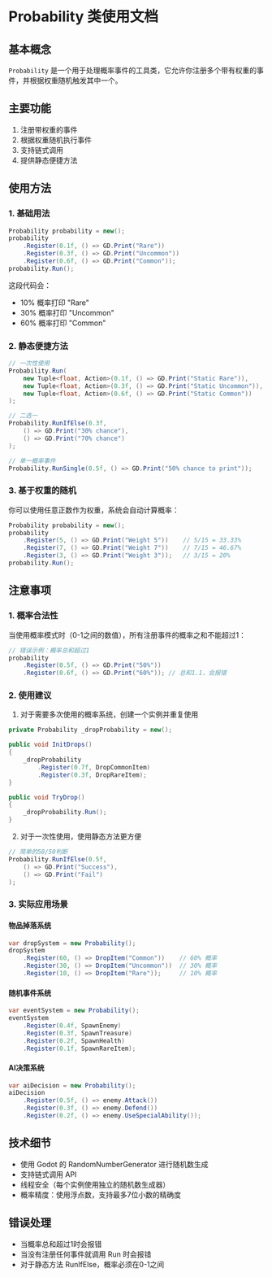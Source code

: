 # Probability 类使用文档

## 基本概念
`Probability` 是一个用于处理概率事件的工具类，它允许你注册多个带有权重的事件，并根据权重随机触发其中一个。

## 主要功能
1. 注册带权重的事件
2. 根据权重随机执行事件
3. 支持链式调用
4. 提供静态便捷方法

## 使用方法

### 1. 基础用法
```csharp
Probability probability = new();
probability
    .Register(0.1f, () => GD.Print("Rare"))
    .Register(0.3f, () => GD.Print("Uncommon"))
    .Register(0.6f, () => GD.Print("Common"));
probability.Run();
```
这段代码会：
- 10% 概率打印 "Rare"
- 30% 概率打印 "Uncommon"
- 60% 概率打印 "Common"

### 2. 静态便捷方法
```csharp
// 一次性使用
Probability.Run(
    new Tuple<float, Action>(0.1f, () => GD.Print("Static Rare")),
    new Tuple<float, Action>(0.3f, () => GD.Print("Static Uncommon")),
    new Tuple<float, Action>(0.6f, () => GD.Print("Static Common"))
);

// 二选一
Probability.RunIfElse(0.3f, 
    () => GD.Print("30% chance"), 
    () => GD.Print("70% chance")
);

// 单一概率事件
Probability.RunSingle(0.5f, () => GD.Print("50% chance to print"));
```

### 3. 基于权重的随机
你可以使用任意正数作为权重，系统会自动计算概率：
```csharp
Probability probability = new();
probability
    .Register(5, () => GD.Print("Weight 5"))    // 5/15 = 33.33%
    .Register(7, () => GD.Print("Weight 7"))    // 7/15 = 46.67%
    .Register(3, () => GD.Print("Weight 3"));   // 3/15 = 20%
probability.Run();
```

## 注意事项

### 1. 概率合法性
当使用概率模式时（0-1之间的数值），所有注册事件的概率之和不能超过1：
```csharp
// 错误示例：概率总和超过1
probability
    .Register(0.5f, () => GD.Print("50%"))
    .Register(0.6f, () => GD.Print("60%")); // 总和1.1，会报错
```

### 2. 使用建议
1. 对于需要多次使用的概率系统，创建一个实例并重复使用
```csharp
private Probability _dropProbability = new();

public void InitDrops()
{
    _dropProbability
        .Register(0.7f, DropCommonItem)
        .Register(0.3f, DropRareItem);
}

public void TryDrop()
{
    _dropProbability.Run();
}
```

2. 对于一次性使用，使用静态方法更方便
```csharp
// 简单的50/50判断
Probability.RunIfElse(0.5f, 
    () => GD.Print("Success"), 
    () => GD.Print("Fail")
);
```

### 3. 实际应用场景

#### 物品掉落系统
```csharp
var dropSystem = new Probability();
dropSystem
    .Register(60, () => DropItem("Common"))    // 60% 概率
    .Register(30, () => DropItem("Uncommon"))  // 30% 概率
    .Register(10, () => DropItem("Rare"));     // 10% 概率
```

#### 随机事件系统
```csharp
var eventSystem = new Probability();
eventSystem
    .Register(0.4f, SpawnEnemy)
    .Register(0.3f, SpawnTreasure)
    .Register(0.2f, SpawnHealth)
    .Register(0.1f, SpawnRareItem);
```

#### AI决策系统
```csharp
var aiDecision = new Probability();
aiDecision
    .Register(0.5f, () => enemy.Attack())
    .Register(0.3f, () => enemy.Defend())
    .Register(0.2f, () => enemy.UseSpecialAbility());
```

## 技术细节
- 使用 Godot 的 RandomNumberGenerator 进行随机数生成
- 支持链式调用 API
- 线程安全（每个实例使用独立的随机数生成器）
- 概率精度：使用浮点数，支持最多7位小数的精确度

## 错误处理
- 当概率总和超过1时会报错
- 当没有注册任何事件就调用 Run 时会报错
- 对于静态方法 RunIfElse，概率必须在0-1之间